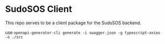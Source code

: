 # SudoSOS Client

This repo serves to be a client package for the SudoSOS backend.

use `openapi-generator-cli generate -i swagger.json -g typescript-axios -o ./src`
